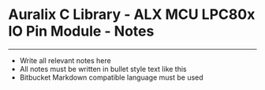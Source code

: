 # Auralix C Library - ALX MCU LPC80x IO Pin Module - Notes
---
- Write all relevant notes here
- All notes must be written in bullet style text like this
- Bitbucket Markdown compatible language must be used
